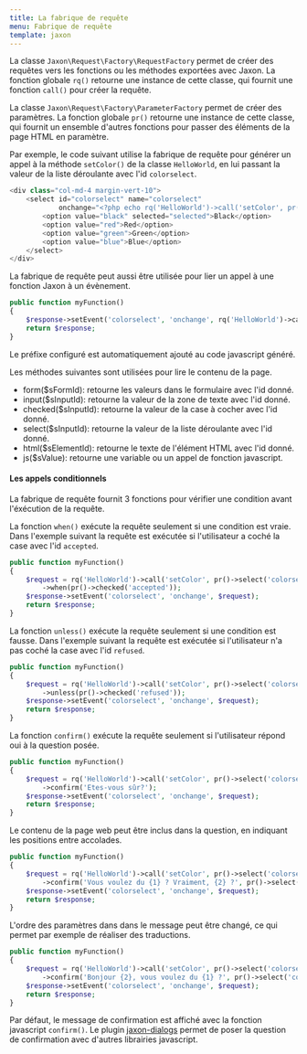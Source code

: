 ```yaml
---
title: La fabrique de requête
menu: Fabrique de requête
template: jaxon
---
```


La classe `Jaxon\Request\Factory\RequestFactory` permet de créer des requêtes vers les fonctions ou les méthodes exportées avec Jaxon.
La fonction globale `rq()` retourne une instance de cette classe, qui fournit une fonction `call()` pour créer la requête.

La classe `Jaxon\Request\Factory\ParameterFactory` permet de créer des paramètres.
La fonction globale `pr()` retourne une instance de cette classe, qui fournit un ensemble d'autres fonctions pour passer des éléments de la page HTML en paramètre.

Par exemple, le code suivant utilise la fabrique de requête pour générer un appel à la méthode `setColor()` de la classe `HelloWorld`, en lui passant la valeur de la liste déroulante avec l'id `colorselect`.

```php
<div class="col-md-4 margin-vert-10">
    <select id="colorselect" name="colorselect"
            onchange="<?php echo rq('HelloWorld')->call('setColor', pr()->select('colorselect')) ?>">
        <option value="black" selected="selected">Black</option>
        <option value="red">Red</option>
        <option value="green">Green</option>
        <option value="blue">Blue</option>
    </select>
</div>
```

La fabrique de requête peut aussi être utilisée pour lier un appel à une fonction Jaxon à un évènement.

```php
public function myFunction()
{
    $response->setEvent('colorselect', 'onchange', rq('HelloWorld')->call('setColor', pr()->select('colorselect')));
    return $response;
}
```

Le préfixe configuré est automatiquement ajouté au code javascript généré.

Les méthodes suivantes sont utilisées pour lire le contenu de la page.

- form($sFormId): retourne les valeurs dans le formulaire avec l'id donné.
- input($sInputId): retourne la valeur de la zone de texte avec l'id donné.
- checked($sInputId): retourne la valeur de la case à cocher avec l'id donné.
- select($sInputId): retourne la valeur de la liste déroulante avec l'id donné.
- html($sElementId): retourne le texte de l'élément HTML avec l'id donné.
- js($sValue): retourne une variable ou un appel de fonction javascript.

#### Les appels conditionnels

La fabrique de requête fournit 3 fonctions pour vérifier une condition avant l'éxécution de la requête.

La fonction `when()` exécute la requête seulement si une condition est vraie.
Dans l'exemple suivant la requête est exécutée si l'utilisateur a coché la case avec l'id `accepted`.

```php
public function myFunction()
{
    $request = rq('HelloWorld')->call('setColor', pr()->select('colorselect'))
        ->when(pr()->checked('accepted'));
    $response->setEvent('colorselect', 'onchange', $request);
    return $response;
}
```

La fonction `unless()` exécute la requête seulement si une condition est fausse.
Dans l'exemple suivant la requête est exécutée si l'utilisateur n'a pas coché la case avec l'id `refused`.

```php
public function myFunction()
{
    $request = rq('HelloWorld')->call('setColor', pr()->select('colorselect'))
        ->unless(pr()->checked('refused'));
    $response->setEvent('colorselect', 'onchange', $request);
    return $response;
}
```

La fonction `confirm()` exécute la requête seulement si l'utilisateur répond oui à la question posée.

```php
public function myFunction()
{
    $request = rq('HelloWorld')->call('setColor', pr()->select('colorselect'))
        ->confirm('Etes-vous sûr?');
    $response->setEvent('colorselect', 'onchange', $request);
    return $response;
}
```

Le contenu de la page web peut être inclus dans la question, en indiquant les positions entre accolades.

```php
public function myFunction()
{
    $request = rq('HelloWorld')->call('setColor', pr()->select('colorselect'))
        ->confirm('Vous voulez du {1} ? Vraiment, {2} ?', pr()->select('colorselect'), pr()->html('username'));
    $response->setEvent('colorselect', 'onchange', $request);
    return $response;
}
```

L'ordre des paramètres dans dans le message peut être changé, ce qui permet par exemple de réaliser des traductions.

```php
public function myFunction()
{
    $request = rq('HelloWorld')->call('setColor', pr()->select('colorselect'))
        ->confirm('Bonjour {2}, vous voulez du {1} ?', pr()->select('colorselect'), pr()->html('username'));
    $response->setEvent('colorselect', 'onchange', $request);
    return $response;
}
```

Par défaut, le message de confirmation est affiché avec la fonction javascript `confirm()`.
Le plugin [jaxon-dialogs](https://github.com/jaxon-php/jaxon-dialogs) permet de poser la question de confirmation avec d'autres librairies javascript.
